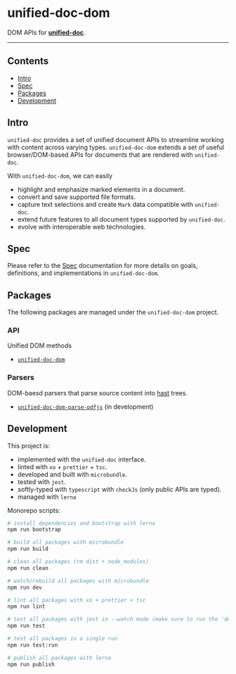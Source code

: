 # unified-doc-dom
DOM APIs for [**unified-doc**][unified-doc].

---

## Contents
- [Intro](#intro)
- [Spec](#spec)
- [Packages](#packages)
- [Development](#development)

## Intro
`unified-doc` provides a set of unified document APIs to streamline working with content across varying types.  `unified-doc-dom` extends a set of useful browser/DOM-based APIs for documents that are rendered with `unified-doc`.

With `unified-doc-dom`, we can easily
- highlight and emphasize marked elements in a document.
- convert and save supported file formats.
- capture text selections and create `Mark` data compatible with `unified-doc`.
- extend future features to all document types supported by `unified-doc`.
- evolve with interoperable web technologies.

## Spec
Please refer to the [Spec](./spec.md) documentation for more details on goals, definitions, and implementations in `unified-doc-dom`.

## Packages
The following packages are managed under the `unified-doc-dom` project.

### API
Unified DOM methods
- [`unified-doc-dom`][unified-doc-dom]

### Parsers
DOM-baesd parsers that parse source content into [hast][] trees.
- [`unified-doc-dom-parse-pdfjs`][unified-doc-dom-parse-pdfjs] (in development)


## Development
This project is:
- implemented with the `unified-doc` interface.
- linted with `xo` + `prettier` + `tsc`.
- developed and built with `microbundle`.
- tested with `jest`.
- softly-typed with `typescript` with `checkJs` (only public APIs are typed).
- managed with `lerna`

Monorepo scripts:
```sh
# install dependencies and bootstrap with lerna
npm run bootstrap

# build all packages with microbundle
npm run build

# clean all packages (rm dist + node_modules)
npm run clean

# watch/rebuild all packages with microbundle
npm run dev

# lint all packages with xo + prettier + tsc
npm run lint

# test all packages with jest in --watch mode (make sure to run the 'dev' script)
npm run test

# test all packages in a single run
npm run test:run

# publish all packages with lerna
npm run publish
```

<!-- Definitions -->
[hast]: https://github.com/syntax-tree/hast
[unified-doc]: https://github.com/unified-doc/unified-doc
[unified-doc-dom]: https://github.com/unified-doc/unified-doc-dom/tree/main/packages/unified-doc-dom
[unified-doc-dom-parse-pdfjs]: https://github.com/unified-doc/unified-doc-dom/tree/main/packages/unified-doc-dom-parse-pdfjs
